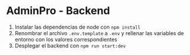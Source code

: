 # AdminPro - Backend

1. Instalar las dependencias de node con ```npm install```
2. Renombrar el archivo ```.env.template``` a ```.env``` y rellenar las variables de entorno con los
   valores correspondientes
3. Desplegar el backend con ```npm run start:dev```